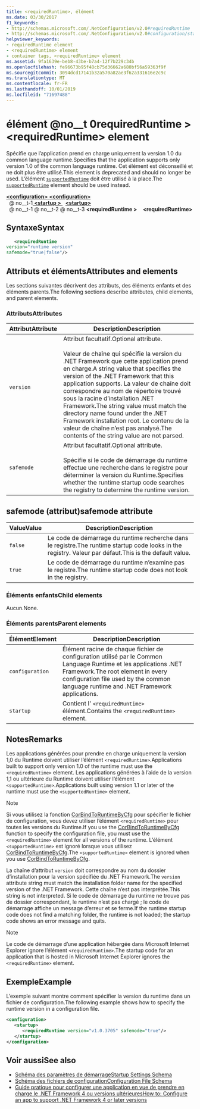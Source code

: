 ```yaml
---
title: <requiredRuntime>, élément
ms.date: 03/30/2017
f1_keywords:
- http://schemas.microsoft.com/.NetConfiguration/v2.0#requiredRuntime
- http://schemas.microsoft.com/.NetConfiguration/v2.0#configuration/startup/requiredRuntime
helpviewer_keywords:
- requiredRuntime element
- <requiredRuntime> element
- container tags, <requiredRuntime> element
ms.assetid: 9fa1639e-beb8-43be-b7a4-12f7b229c34b
ms.openlocfilehash: fe96673b95f48cb75d36662a680bf56a59363f9f
ms.sourcegitcommit: 3094dcd17141b32a570a82ae3f62a331616e2c9c
ms.translationtype: MT
ms.contentlocale: fr-FR
ms.lasthandoff: 10/01/2019
ms.locfileid: "71697488"
---
```

# <a name="requiredruntime-element"></a><span data-ttu-id="90384-102">élément @no__t 0requiredRuntime ></span><span class="sxs-lookup"><span data-stu-id="90384-102">\<requiredRuntime> element</span></span>

<span data-ttu-id="90384-103">Spécifie que l’application prend en charge uniquement la version 1.0 du common language runtime.</span><span class="sxs-lookup"><span data-stu-id="90384-103">Specifies that the application supports only version 1.0 of the common language runtime.</span></span> <span data-ttu-id="90384-104">Cet élément est déconseillé et ne doit plus être utilisé.</span><span class="sxs-lookup"><span data-stu-id="90384-104">This element is deprecated and should no longer be used.</span></span> <span data-ttu-id="90384-105">L’élément [`supportedRuntime`](supportedruntime-element.md) doit être utilisé à la place.</span><span class="sxs-lookup"><span data-stu-id="90384-105">The [`supportedRuntime`](supportedruntime-element.md) element should be used instead.</span></span>

[<span data-ttu-id="90384-106"> **\<configuration>** </span><span class="sxs-lookup"><span data-stu-id="90384-106">**\<configuration>**</span></span>](../configuration-element.md)  
<span data-ttu-id="90384-107">&nbsp; @ no__t-1[ **\<startup >** ](startup-element.md)</span><span class="sxs-lookup"><span data-stu-id="90384-107">&nbsp;&nbsp;[**\<startup>**](startup-element.md)</span></span>  
<span data-ttu-id="90384-108">&nbsp; @ no__t-1 @ no__t-2 @ no__t-3 **\<requiredRuntime >**</span><span class="sxs-lookup"><span data-stu-id="90384-108">&nbsp;&nbsp;&nbsp;&nbsp;**\<requiredRuntime>**</span></span>  

## <a name="syntax"></a><span data-ttu-id="90384-109">Syntaxe</span><span class="sxs-lookup"><span data-stu-id="90384-109">Syntax</span></span>

```xml
   <requiredRuntime  
version="runtime version"
safemode="true|false"/>
```

## <a name="attributes-and-elements"></a><span data-ttu-id="90384-110">Attributs et éléments</span><span class="sxs-lookup"><span data-stu-id="90384-110">Attributes and elements</span></span>

<span data-ttu-id="90384-111">Les sections suivantes décrivent des attributs, des éléments enfants et des éléments parents.</span><span class="sxs-lookup"><span data-stu-id="90384-111">The following sections describe attributes, child elements, and parent elements.</span></span>

### <a name="attributes"></a><span data-ttu-id="90384-112">Attributs</span><span class="sxs-lookup"><span data-stu-id="90384-112">Attributes</span></span>

|<span data-ttu-id="90384-113">Attribut</span><span class="sxs-lookup"><span data-stu-id="90384-113">Attribute</span></span>|<span data-ttu-id="90384-114">Description</span><span class="sxs-lookup"><span data-stu-id="90384-114">Description</span></span>|
|---------------|-----------------|
|`version`|<span data-ttu-id="90384-115">Attribut facultatif.</span><span class="sxs-lookup"><span data-stu-id="90384-115">Optional attribute.</span></span><br /><br /> <span data-ttu-id="90384-116">Valeur de chaîne qui spécifie la version du .NET Framework que cette application prend en charge.</span><span class="sxs-lookup"><span data-stu-id="90384-116">A string value that specifies the version of the .NET Framework that this application supports.</span></span> <span data-ttu-id="90384-117">La valeur de chaîne doit correspondre au nom de répertoire trouvé sous la racine d’installation .NET Framework.</span><span class="sxs-lookup"><span data-stu-id="90384-117">The string value must match the directory name found under the .NET Framework installation root.</span></span> <span data-ttu-id="90384-118">Le contenu de la valeur de chaîne n’est pas analysé.</span><span class="sxs-lookup"><span data-stu-id="90384-118">The contents of the string value are not parsed.</span></span>|
|`safemode`|<span data-ttu-id="90384-119">Attribut facultatif.</span><span class="sxs-lookup"><span data-stu-id="90384-119">Optional attribute.</span></span><br /><br /> <span data-ttu-id="90384-120">Spécifie si le code de démarrage du runtime effectue une recherche dans le registre pour déterminer la version du Runtime.</span><span class="sxs-lookup"><span data-stu-id="90384-120">Specifies whether the runtime startup code searches the registry to determine the runtime version.</span></span>|

## <a name="safemode-attribute"></a><span data-ttu-id="90384-121">safemode (attribut)</span><span class="sxs-lookup"><span data-stu-id="90384-121">safemode attribute</span></span>

|<span data-ttu-id="90384-122">Value</span><span class="sxs-lookup"><span data-stu-id="90384-122">Value</span></span>|<span data-ttu-id="90384-123">Description</span><span class="sxs-lookup"><span data-stu-id="90384-123">Description</span></span>|
|-----------|-----------------|
|`false`|<span data-ttu-id="90384-124">Le code de démarrage du runtime recherche dans le registre.</span><span class="sxs-lookup"><span data-stu-id="90384-124">The runtime startup code looks in the registry.</span></span> <span data-ttu-id="90384-125">Valeur par défaut.</span><span class="sxs-lookup"><span data-stu-id="90384-125">This is the default value.</span></span>|
|`true`|<span data-ttu-id="90384-126">Le code de démarrage du runtime n’examine pas le registre.</span><span class="sxs-lookup"><span data-stu-id="90384-126">The runtime startup code does not look in the registry.</span></span>|

### <a name="child-elements"></a><span data-ttu-id="90384-127">Éléments enfants</span><span class="sxs-lookup"><span data-stu-id="90384-127">Child elements</span></span>

<span data-ttu-id="90384-128">Aucun.</span><span class="sxs-lookup"><span data-stu-id="90384-128">None.</span></span>

### <a name="parent-elements"></a><span data-ttu-id="90384-129">Éléments parents</span><span class="sxs-lookup"><span data-stu-id="90384-129">Parent elements</span></span>

|<span data-ttu-id="90384-130">Élément</span><span class="sxs-lookup"><span data-stu-id="90384-130">Element</span></span>|<span data-ttu-id="90384-131">Description</span><span class="sxs-lookup"><span data-stu-id="90384-131">Description</span></span>|
|-------------|-----------------|
|`configuration`|<span data-ttu-id="90384-132">Élément racine de chaque fichier de configuration utilisé par le Common Language Runtime et les applications .NET Framework.</span><span class="sxs-lookup"><span data-stu-id="90384-132">The root element in every configuration file used by the common language runtime and .NET Framework applications.</span></span>|
|`startup`|<span data-ttu-id="90384-133">Contient l' `<requiredRuntime>` élément.</span><span class="sxs-lookup"><span data-stu-id="90384-133">Contains the `<requiredRuntime>` element.</span></span>|

## <a name="remarks"></a><span data-ttu-id="90384-134">Notes</span><span class="sxs-lookup"><span data-stu-id="90384-134">Remarks</span></span>
 <span data-ttu-id="90384-135">Les applications générées pour prendre en charge uniquement la version 1,0 du Runtime doivent utiliser l’élément `<requiredRuntime>`.</span><span class="sxs-lookup"><span data-stu-id="90384-135">Applications built to support only version 1.0 of the runtime must use the `<requiredRuntime>` element.</span></span> <span data-ttu-id="90384-136">Les applications générées à l’aide de la version 1,1 ou ultérieure du Runtime doivent utiliser l’élément `<supportedRuntime>`.</span><span class="sxs-lookup"><span data-stu-id="90384-136">Applications built using version 1.1 or later of the runtime must use the `<supportedRuntime>` element.</span></span>

> [!NOTE]
> <span data-ttu-id="90384-137">Si vous utilisez la fonction [CorBindToRuntimeByCfg](../../../unmanaged-api/hosting/corbindtoruntimebycfg-function.md) pour spécifier le fichier de configuration, vous devez utiliser l’élément `<requiredRuntime>` pour toutes les versions du Runtime.</span><span class="sxs-lookup"><span data-stu-id="90384-137">If you use the [CorBindToRuntimeByCfg](../../../unmanaged-api/hosting/corbindtoruntimebycfg-function.md) function to specify the configuration file, you must use the `<requiredRuntime>` element for all versions of the runtime.</span></span> <span data-ttu-id="90384-138">L’élément `<supportedRuntime>` est ignoré lorsque vous utilisez [CorBindToRuntimeByCfg](../../../unmanaged-api/hosting/corbindtoruntimebycfg-function.md).</span><span class="sxs-lookup"><span data-stu-id="90384-138">The `<supportedRuntime>` element is ignored when you use [CorBindToRuntimeByCfg](../../../unmanaged-api/hosting/corbindtoruntimebycfg-function.md).</span></span>

 <span data-ttu-id="90384-139">La chaîne d’attribut `version` doit correspondre au nom du dossier d’installation pour la version spécifiée du .NET Framework.</span><span class="sxs-lookup"><span data-stu-id="90384-139">The `version` attribute string must match the installation folder name for the specified version of the .NET Framework.</span></span> <span data-ttu-id="90384-140">Cette chaîne n’est pas interprétée.</span><span class="sxs-lookup"><span data-stu-id="90384-140">This string is not interpreted.</span></span> <span data-ttu-id="90384-141">Si le code de démarrage du runtime ne trouve pas de dossier correspondant, le runtime n’est pas chargé ; le code de démarrage affiche un message d’erreur et se ferme.</span><span class="sxs-lookup"><span data-stu-id="90384-141">If the runtime startup code does not find a matching folder, the runtime is not loaded; the startup code shows an error message and quits.</span></span>

> [!NOTE]
> <span data-ttu-id="90384-142">Le code de démarrage d’une application hébergée dans Microsoft Internet Explorer ignore l’élément `<requiredRuntime>`.</span><span class="sxs-lookup"><span data-stu-id="90384-142">The startup code for an application that is hosted in Microsoft Internet Explorer ignores the `<requiredRuntime>` element.</span></span>

## <a name="example"></a><span data-ttu-id="90384-143">Exemple</span><span class="sxs-lookup"><span data-stu-id="90384-143">Example</span></span>

<span data-ttu-id="90384-144">L’exemple suivant montre comment spécifier la version du runtime dans un fichier de configuration.</span><span class="sxs-lookup"><span data-stu-id="90384-144">The following example shows how to specify the runtime version in a configuration file.</span></span>

```xml
<configuration>
   <startup>
      <requiredRuntime version="v1.0.3705" safemode="true"/>
   </startup>
</configuration>
```

## <a name="see-also"></a><span data-ttu-id="90384-145">Voir aussi</span><span class="sxs-lookup"><span data-stu-id="90384-145">See also</span></span>

- [<span data-ttu-id="90384-146">Schéma des paramètres de démarrage</span><span class="sxs-lookup"><span data-stu-id="90384-146">Startup Settings Schema</span></span>](index.md)
- [<span data-ttu-id="90384-147">Schéma des fichiers de configuration</span><span class="sxs-lookup"><span data-stu-id="90384-147">Configuration File Schema</span></span>](../index.md)
- [<span data-ttu-id="90384-148">Guide pratique pour configurer une application en vue de prendre en charge le .NET Framework 4 ou versions ultérieures</span><span class="sxs-lookup"><span data-stu-id="90384-148">How to: Configure an app to support .NET Framework 4 or later versions</span></span>](../../../migration-guide/how-to-configure-an-app-to-support-net-framework-4-or-4-5.md)
